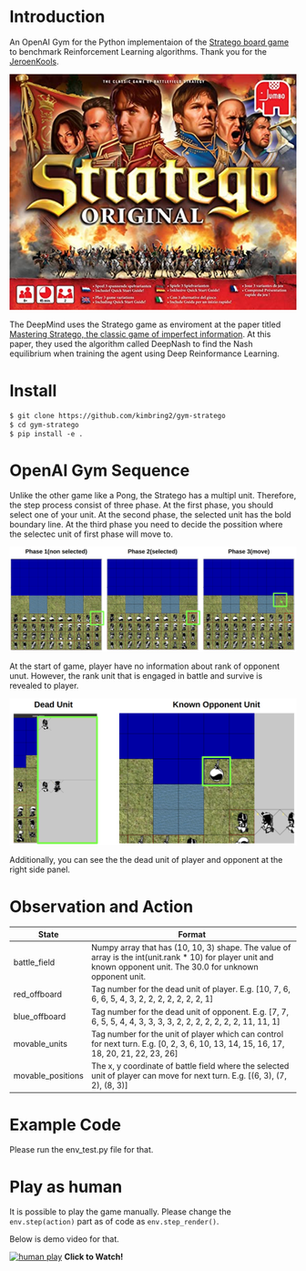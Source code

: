# Introduction
An OpenAI Gym for the Python implementaion of the [Stratego board game](https://github.com/JeroenKools/gpfj) to benchmark Reinforcement Learning algorithms. Thank you for the [JeroenKools](https://github.com/JeroenKools).

<img src="images/stratego_logo.jpg" width="600">

The DeepMind uses the Stratego game as enviroment at the paper titled [Mastering Stratego, the classic game of imperfect information](https://www.deepmind.com/blog/mastering-stratego-the-classic-game-of-imperfect-information). At this paper, they used the algorithm called DeepNash to find the Nash equilibrium when training the agent using Deep Reinformance Learning. 

# Install
```
$ git clone https://github.com/kimbring2/gym-stratego
$ cd gym-stratego
$ pip install -e .
```
# OpenAI Gym Sequence
Unlike the other game like a Pong, the Stratego has a multipl unit. Therefore, the step process consist of three phase. At the first phase, you should select one of your unit. At the second phase, the selected unit has the bold boundary line. At the third phase you need to decide the possition where the selectec unit of first phase will move to. 

<img src="images/game_rule_1.png" width="800">

At the start of game, player have no information about rank of opponent unut. However, the rank unit that is engaged in battle and survive is revealed to player.

<img src="images/game_rule_2.png" width="800">

Additionally, you can see the the dead unit of player and opponent at the right side panel. 

# Observation and Action
| State |  Format |
| ------------- | ------------- |
| battle_field | Numpy array that has (10, 10, 3) shape. The value of array is the int(unit.rank * 10) for player unit and known opponent unit. The 30.0 for unknown opponent unit.|
| red_offboard | Tag number for the dead unit of player. E.g. [10, 7, 6, 6, 6, 5, 4, 3, 2, 2, 2, 2, 2, 2, 2, 1] |
| blue_offboard | Tag number for the dead unit of opponent. E.g. [7, 7, 6, 5, 5, 4, 4, 3, 3, 3, 3, 2, 2, 2, 2, 2, 2, 2, 11, 11, 1] |
| movable_units | Tag number for the unit of player which can control for next turn. E.g. [0, 2, 3, 6, 10, 13, 14, 15, 16, 17, 18, 20, 21, 22, 23, 26] |
| movable_positions | The x, y coordinate of battle field where the selected unit of player can move for next turn. E.g. [(6, 3), (7, 2), (8, 3)] |

# Example Code
Please run the env_test.py file for that.

# Play as human
It is possible to play the game manually. Please change the ```env.step(action)``` part as of code as ```env.step_render()```.

Below is demo video for that.

[![human play](https://img.youtube.com/vi/QlrTqNp1R3U/sddefault.jpg)](https://youtu.be/QlrTqNp1R3U "Play as human video - Click to Watch!")
<strong>Click to Watch!</strong>
